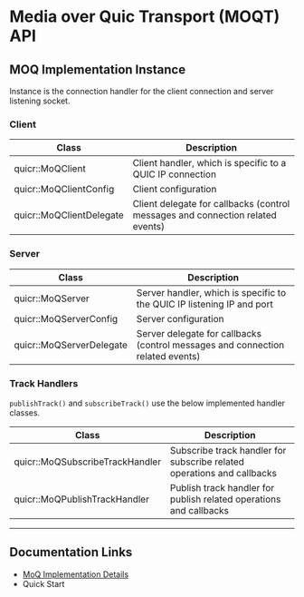# Media over Quic Transport (MOQT) API

## MOQ Implementation Instance
Instance is the connection handler for the client connection and server listening socket. 

### Client

 Class                    | Description                                                                  
--------------------------|------------------------------------------------------------------------------
 quicr::MoQClient         | Client handler, which is specific to a QUIC IP connection             
 quicr::MoQClientConfig   | Client configuration                                 
 quicr::MoQClientDelegate | Client delegate for callbacks (control messages and connection related events) 

### Server

 Class                    | Description                                                                  
--------------------------|------------------------------------------------------------------------------
 quicr::MoQServer         | Server handler, which is specific to the QUIC IP listening IP and port             
 quicr::MoQServerConfig   | Server configuration                                 
 quicr::MoQServerDelegate | Server delegate for callbacks (control messages and connection related events) 

### Track Handlers

`publishTrack()` and `subscribeTrack()` use the below implemented handler classes. 

 Class                           | Description                                                      
---------------------------------|------------------------------------------------------------------
 quicr::MoQSubscribeTrackHandler | Subscribe track handler for subscribe related operations and callbacks 
 quicr::MoQPublishTrackHandler   | Publish track handler for publish related operations and callbacks

---

## Documentation Links

* [MoQ Implementation Details](https://github.com/Quicr/libquicr/blob/main/docs/moq-implementation.md)
* Quick Start
